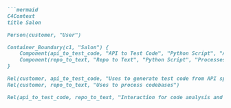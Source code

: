 ```markdown
```mermaid
C4Context
title Salon

Person(customer, "User")

Container_Boundary(c1, "Salon") {
    Component(api_to_test_code, "API to Test Code", "Python Script", "Automatically generates Python test code from API specifications.")
    Component(repo_to_text, "Repo to Text", "Python Script", "Processes and analyzes codebases, providing text output for LLM-based code analysis and question answering.")
}

Rel(customer, api_to_test_code, "Uses to generate test code from API specifications")
Rel(customer, repo_to_text, "Uses to process codebases")

Rel(api_to_test_code, repo_to_text, "Interaction for code analysis and test generation")
```
```
```